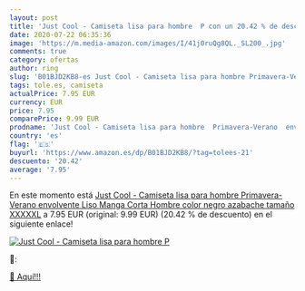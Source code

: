 ```yaml
---
layout: post
title: 'Just Cool - Camiseta lisa para hombre  P con un 20.42 % de descuento'
date: 2020-07-22 06:35:36
image: 'https://m.media-amazon.com/images/I/41j0ruQg8QL._SL200_.jpg'
comments: true
category: ofertas
author: ring
slug: 'B01BJD2KB8-es Just Cool - Camiseta lisa para hombre Primavera-Verano...'
tags: tole.es, camiseta
actualPrice: 7.95 EUR
currency: EUR
price: 7.95
comparePrice: 9.99 EUR
prodname: 'Just Cool - Camiseta lisa para hombre  Primavera-Verano  envolvente  Liso  Manga Corta  Hombre  color negro azabache  tamaño XXXXXL'
country: 'es'
flag: '🇪🇸'
buyurl: 'https://www.amazon.es/dp/B01BJD2KB8/?tag=tolees-21'
descuento: '20.42'
average: '7.95'
---
```


En este momento está [Just Cool - Camiseta lisa para hombre  Primavera-Verano  envolvente  Liso  Manga Corta  Hombre  color negro azabache  tamaño XXXXXL](https://www.amazon.es/dp/B01BJD2KB8/?tag=tolees-21) a 7.95 EUR (original: 9.99 EUR) (20.42 %  de descuento) en el siguiente enlace!

[![Just Cool - Camiseta lisa para hombre  P](https://m.media-amazon.com/images/I/41j0ruQg8QL._SL200_.jpg)](https://www.amazon.es/dp/B01BJD2KB8/?tag=tolees-21)

🔎:


[🛒 Aquí!!!](https://www.amazon.es/dp/B01BJD2KB8/?tag=tolees-21)
